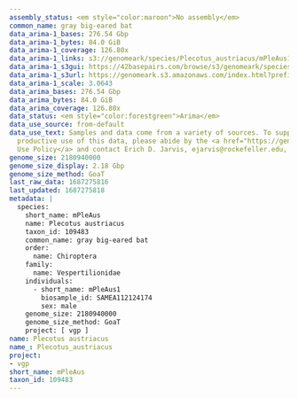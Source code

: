 ```yaml
---
assembly_status: <em style="color:maroon">No assembly</em>
common_name: gray big-eared bat
data_arima-1_bases: 276.54 Gbp
data_arima-1_bytes: 84.0 GiB
data_arima-1_coverage: 126.80x
data_arima-1_links: s3://genomeark/species/Plecotus_austriacus/mPleAus1/genomic_data/arima/<br>
data_arima-1_s3gui: https://42basepairs.com/browse/s3/genomeark/species/Plecotus_austriacus/mPleAus1/genomic_data/arima/
data_arima-1_s3url: https://genomeark.s3.amazonaws.com/index.html?prefix=species/Plecotus_austriacus/mPleAus1/genomic_data/arima/
data_arima-1_scale: 3.0643
data_arima_bases: 276.54 Gbp
data_arima_bytes: 84.0 GiB
data_arima_coverage: 126.80x
data_status: <em style="color:forestgreen">Arima</em>
data_use_source: from-default
data_use_text: Samples and data come from a variety of sources. To support fair and
  productive use of this data, please abide by the <a href="https://genome10k.soe.ucsc.edu/data-use-policies/">Data
  Use Policy</a> and contact Erich D. Jarvis, ejarvis@rockefeller.edu, with any questions.
genome_size: 2180940000
genome_size_display: 2.18 Gbp
genome_size_method: GoaT
last_raw_data: 1687275816
last_updated: 1687275818
metadata: |
  species:
    short_name: mPleAus
    name: Plecotus austriacus
    taxon_id: 109483
    common_name: gray big-eared bat
    order:
      name: Chiroptera
    family:
      name: Vespertilionidae
    individuals:
      - short_name: mPleAus1
        biosample_id: SAMEA112124174
        sex: male
    genome_size: 2180940000
    genome_size_method: GoaT
    project: [ vgp ]
name: Plecotus austriacus
name_: Plecotus_austriacus
project:
- vgp
short_name: mPleAus
taxon_id: 109483
---
```

